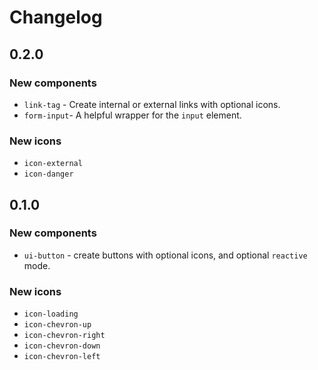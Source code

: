 # Changelog

## 0.2.0

### New components

- `link-tag` - Create internal or external links with optional icons.
- `form-input`- A helpful wrapper for the `input` element.

### New icons

- `icon-external`
- `icon-danger`

## 0.1.0

### New components

- `ui-button` - create buttons with optional icons, and optional `reactive` mode.

### New icons

- `icon-loading`
- `icon-chevron-up`
- `icon-chevron-right`
- `icon-chevron-down`
- `icon-chevron-left`
